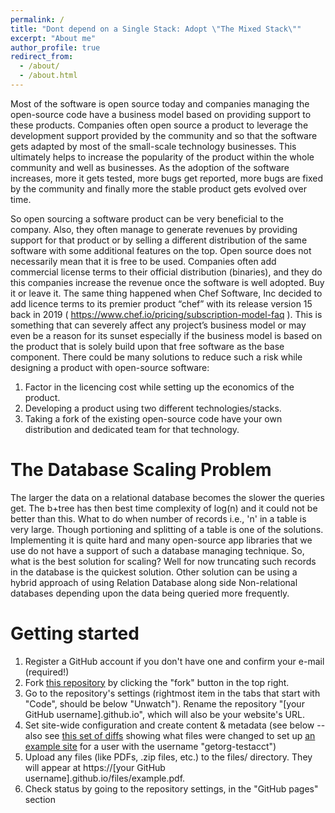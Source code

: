 ```yaml
---
permalink: /
title: "Dont depend on a Single Stack: Adopt \"The Mixed Stack\""
excerpt: "About me"
author_profile: true
redirect_from: 
  - /about/
  - /about.html
---
```


Most of the software is open source today and companies managing the open-source code have a business model based on providing support to these products. Companies often open source a product to leverage the development support provided by the community and so that the software gets adapted by most of the small-scale technology businesses. This ultimately helps to increase the popularity of the product within the whole community and well as businesses. As the adoption of the software increases, more it gets tested, more bugs get reported, more bugs are fixed by the community and finally more the stable product gets evolved over time.

So open sourcing a software product can be very beneficial to the company. Also, they often manage to generate revenues by providing support for that product or by selling a different distribution of the same software with some additional features on the top. Open source does not necessarily mean that it is free to be used. Companies often add commercial license terms to their official distribution (binaries), and they do this companies increase the revenue once the software is well adopted. Buy it or leave it. The same thing happened when Chef Software, Inc decided to add licence terms to its premier product “chef” with its release version 15 back in 2019 ( https://www.chef.io/pricing/subscription-model-faq ). This is something that can severely affect any project’s business model or may even be a reason for its sunset especially if the business model is based on the product that is solely build upon that free software as the base component.  There could be many solutions to reduce such a risk while designing a product with open-source software:

1.  Factor in the licencing cost while setting up the economics of the product.
2.  Developing a product using two different technologies/stacks.
3.  Taking a fork of the existing open-source code have your own distribution and dedicated team for that technology.


The Database Scaling Problem
======
The larger the data on a relational database becomes the slower the queries get. The b+tree has then best time complexity of log(n) and it could not be better than this. What to do when number of records i.e., 'n' in a table is very large. Though portioning and splitting of a table is one of the solutions. Implementing it is quite hard and many open-source app libraries that we use do not have a support of such a database managing technique. So, what is the best solution for scaling? Well for now truncating such records in the database is the quickest solution. Other solution can be using a hybrid approach of using Relation Database along side Non-relational databases depending upon the data being queried more frequently.

Getting started
======
1. Register a GitHub account if you don't have one and confirm your e-mail (required!)
1. Fork [this repository](https://github.com/academicpages/academicpages.github.io) by clicking the "fork" button in the top right. 
1. Go to the repository's settings (rightmost item in the tabs that start with "Code", should be below "Unwatch"). Rename the repository "[your GitHub username].github.io", which will also be your website's URL.
1. Set site-wide configuration and create content & metadata (see below -- also see [this set of diffs](http://archive.is/3TPas) showing what files were changed to set up [an example site](https://getorg-testacct.github.io) for a user with the username "getorg-testacct")
1. Upload any files (like PDFs, .zip files, etc.) to the files/ directory. They will appear at https://[your GitHub username].github.io/files/example.pdf.  
1. Check status by going to the repository settings, in the "GitHub pages" section

<!-- Site-wide configuration
------
The main configuration file for the site is in the base directory in [_config.yml](https://github.com/academicpages/academicpages.github.io/blob/master/_config.yml), which defines the content in the sidebars and other site-wide features. You will need to replace the default variables with ones about yourself and your site's github repository. The configuration file for the top menu is in [_data/navigation.yml](https://github.com/academicpages/academicpages.github.io/blob/master/_data/navigation.yml). For example, if you don't have a portfolio or blog posts, you can remove those items from that navigation.yml file to remove them from the header. 

Create content & metadata
------
For site content, there is one markdown file for each type of content, which are stored in directories like _publications, _talks, _posts, _teaching, or _pages. For example, each talk is a markdown file in the [_talks directory](https://github.com/academicpages/academicpages.github.io/tree/master/_talks). At the top of each markdown file is structured data in YAML about the talk, which the theme will parse to do lots of cool stuff. The same structured data about a talk is used to generate the list of talks on the [Talks page](https://academicpages.github.io/talks), each [individual page](https://academicpages.github.io/talks/2012-03-01-talk-1) for specific talks, the talks section for the [CV page](https://academicpages.github.io/cv), and the [map of places you've given a talk](https://academicpages.github.io/talkmap.html) (if you run this [python file](https://github.com/academicpages/academicpages.github.io/blob/master/talkmap.py) or [Jupyter notebook](https://github.com/academicpages/academicpages.github.io/blob/master/talkmap.ipynb), which creates the HTML for the map based on the contents of the _talks directory).

**Markdown generator**

I have also created [a set of Jupyter notebooks](https://github.com/academicpages/academicpages.github.io/tree/master/markdown_generator
) that converts a CSV containing structured data about talks or presentations into individual markdown files that will be properly formatted for the academicpages template. The sample CSVs in that directory are the ones I used to create my own personal website at stuartgeiger.com. My usual workflow is that I keep a spreadsheet of my publications and talks, then run the code in these notebooks to generate the markdown files, then commit and push them to the GitHub repository.

How to edit your site's GitHub repository
------
Many people use a git client to create files on their local computer and then push them to GitHub's servers. If you are not familiar with git, you can directly edit these configuration and markdown files directly in the github.com interface. Navigate to a file (like [this one](https://github.com/academicpages/academicpages.github.io/blob/master/_talks/2012-03-01-talk-1.md) and click the pencil icon in the top right of the content preview (to the right of the "Raw | Blame | History" buttons). You can delete a file by clicking the trashcan icon to the right of the pencil icon. You can also create new files or upload files by navigating to a directory and clicking the "Create new file" or "Upload files" buttons. 

Example: editing a markdown file for a talk
![Editing a markdown file for a talk](/images/editing-talk.png)

For more info
------
More info about configuring academicpages can be found in [the guide](https://academicpages.github.io/markdown/). The [guides for the Minimal Mistakes theme](https://mmistakes.github.io/minimal-mistakes/docs/configuration/) (which this theme was forked from) might also be helpful. -->
